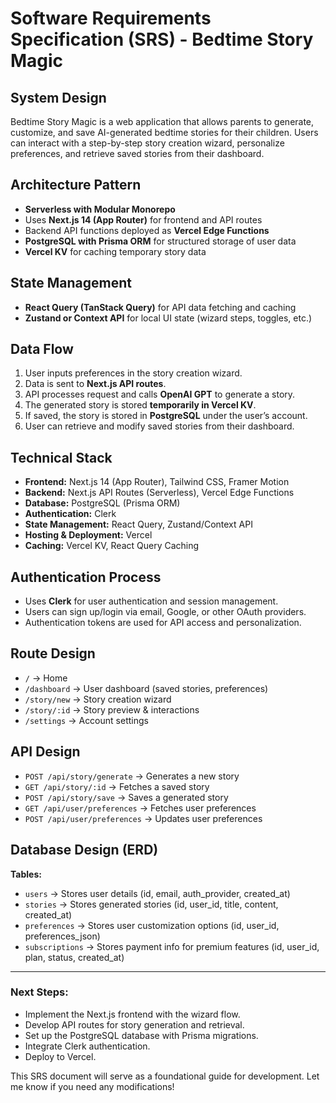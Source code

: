 # Software Requirements Specification (SRS) - Bedtime Story Magic

## System Design
Bedtime Story Magic is a web application that allows parents to generate, customize, and save AI-generated bedtime stories for their children. Users can interact with a step-by-step story creation wizard, personalize preferences, and retrieve saved stories from their dashboard.

## Architecture Pattern
- **Serverless with Modular Monorepo**
- Uses **Next.js 14 (App Router)** for frontend and API routes
- Backend API functions deployed as **Vercel Edge Functions**
- **PostgreSQL with Prisma ORM** for structured storage of user data
- **Vercel KV** for caching temporary story data

## State Management
- **React Query (TanStack Query)** for API data fetching and caching
- **Zustand or Context API** for local UI state (wizard steps, toggles, etc.)

## Data Flow
1. User inputs preferences in the story creation wizard.
2. Data is sent to **Next.js API routes**.
3. API processes request and calls **OpenAI GPT** to generate a story.
4. The generated story is stored **temporarily in Vercel KV**.
5. If saved, the story is stored in **PostgreSQL** under the user’s account.
6. User can retrieve and modify saved stories from their dashboard.

## Technical Stack
- **Frontend:** Next.js 14 (App Router), Tailwind CSS, Framer Motion
- **Backend:** Next.js API Routes (Serverless), Vercel Edge Functions
- **Database:** PostgreSQL (Prisma ORM)
- **Authentication:** Clerk
- **State Management:** React Query, Zustand/Context API
- **Hosting & Deployment:** Vercel
- **Caching:** Vercel KV, React Query Caching

## Authentication Process
- Uses **Clerk** for user authentication and session management.
- Users can sign up/login via email, Google, or other OAuth providers.
- Authentication tokens are used for API access and personalization.

## Route Design
- `/` → Home
- `/dashboard` → User dashboard (saved stories, preferences)
- `/story/new` → Story creation wizard
- `/story/:id` → Story preview & interactions
- `/settings` → Account settings

## API Design
- `POST /api/story/generate` → Generates a new story
- `GET /api/story/:id` → Fetches a saved story
- `POST /api/story/save` → Saves a generated story
- `GET /api/user/preferences` → Fetches user preferences
- `POST /api/user/preferences` → Updates user preferences

## Database Design (ERD)
**Tables:**
- `users` → Stores user details (id, email, auth_provider, created_at)
- `stories` → Stores generated stories (id, user_id, title, content, created_at)
- `preferences` → Stores user customization options (id, user_id, preferences_json)
- `subscriptions` → Stores payment info for premium features (id, user_id, plan, status, created_at)

---

### Next Steps:
- Implement the Next.js frontend with the wizard flow.
- Develop API routes for story generation and retrieval.
- Set up the PostgreSQL database with Prisma migrations.
- Integrate Clerk authentication.
- Deploy to Vercel.

This SRS document will serve as a foundational guide for development. Let me know if you need any modifications!
